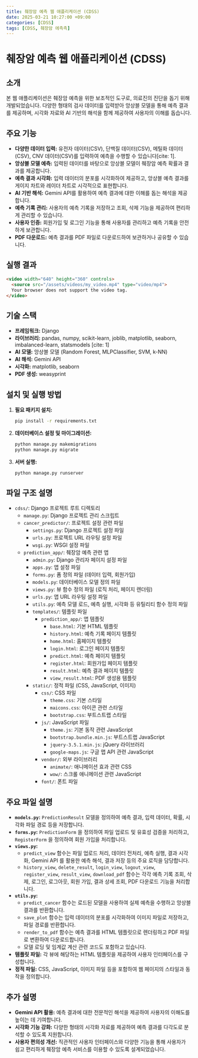 ```yaml
---
title: 췌장암 예측 웹 애플리케이션 (CDSS)
date: 2025-03-21 10:27:00 +09:00
categories: [CDSS]
tags: [CDSS, 췌장암 에측측]
---
```


# 췌장암 예측 웹 애플리케이션 (CDSS)

## 소개

본 웹 애플리케이션은 췌장암 예측을 위한 보조적인 도구로, 의료진의 진단을 돕기 위해 개발되었습니다. 다양한 형태의 검사 데이터를 입력받아 앙상블 모델을 통해 예측 결과를 제공하며, 시각화 자료와 AI 기반의 해석을 함께 제공하여 사용자의 이해를 돕습니다.

## 주요 기능

* **다양한 데이터 입력:** 유전자 데이터(CSV), 단백질 데이터(CSV), 메틸화 데이터(CSV), CNV 데이터(CSV)를 입력하여 예측을 수행할 수 있습니다[cite: 1].
* **앙상블 모델 예측:** 입력된 데이터를 바탕으로 앙상블 모델이 췌장암 예측 확률과 결과를 제공합니다.
* **예측 결과 시각화:** 입력 데이터의 분포를 시각화하여 제공하고, 앙상블 예측 결과를 게이지 차트와 레이더 차트로 시각적으로 표현합니다.
* **AI 기반 해석:** Gemini API를 활용하여 예측 결과에 대한 이해를 돕는 해석을 제공합니다.
* **예측 기록 관리:** 사용자의 예측 기록을 저장하고 조회, 삭제 기능을 제공하여 편리하게 관리할 수 있습니다.
* **사용자 인증:** 회원가입 및 로그인 기능을 통해 사용자를 관리하고 예측 기록을 안전하게 보관합니다.
* **PDF 다운로드:** 예측 결과를 PDF 파일로 다운로드하여 보관하거나 공유할 수 있습니다.

## 실행 결과

```html
<video width="640" height="360" controls>
  <source src="/assets/videos/my_video.mp4" type="video/mp4">
  Your browser does not support the video tag.
</video>
```

## 기술 스택

* **프레임워크:** Django
* **라이브러리:** pandas, numpy, scikit-learn, joblib, matplotlib, seaborn, imbalanced-learn, statsmodels [cite: 1]
* **AI 모델:** 앙상블 모델 (Random Forest, MLPClassifier, SVM, k-NN)
* **AI 해석:** Gemini API
* **시각화:** matplotlib, seaborn
* **PDF 생성:** weasyprint

## 설치 및 실행 방법

1.  **필요 패키지 설치:**

    ```bash
    pip install -r requirements.txt
    ```

2.  **데이터베이스 설정 및 마이그레이션:**

    ```bash
    python manage.py makemigrations
    python manage.py migrate
    ```

3.  **서버 실행:**

    ```bash
    python manage.py runserver
    ```

## 파일 구조 설명

* `cdss/`: Django 프로젝트 루트 디렉토리
    * `manage.py`: Django 프로젝트 관리 스크립트
    * `cancer_predictor/`: 프로젝트 설정 관련 파일
        * `settings.py`: Django 프로젝트 설정 파일
        * `urls.py`: 프로젝트 URL 라우팅 설정 파일
        * `wsgi.py`: WSGI 설정 파일
    * `prediction_app/`: 췌장암 예측 관련 앱
        * `admin.py`: Django 관리자 페이지 설정 파일
        * `apps.py`: 앱 설정 파일
        * `forms.py`: 폼 정의 파일 (데이터 입력, 회원가입)
        * `models.py`: 데이터베이스 모델 정의 파일
        * `views.py`: 뷰 함수 정의 파일 (로직 처리, 페이지 렌더링)
        * `urls.py`: 앱 URL 라우팅 설정 파일
        * `utils.py`: 예측 모델 로드, 예측 실행, 시각화 등 유틸리티 함수 정의 파일
        * `templates/`: 템플릿 파일
            * `prediction_app/`: 앱 템플릿
                * `base.html`: 기본 HTML 템플릿
                * `history.html`: 예측 기록 페이지 템플릿
                * `home.html`: 홈페이지 템플릿
                * `login.html`: 로그인 페이지 템플릿
                * `predict.html`: 예측 페이지 템플릿
                * `register.html`: 회원가입 페이지 템플릿
                * `result.html`: 예측 결과 페이지 템플릿
                * `view_result.html`: PDF 생성용 템플릿
        * `static/`: 정적 파일 (CSS, JavaScript, 이미지)
            * `css/`: CSS 파일
                * `theme.css`: 기본 스타일
                * `maicons.css`: 아이콘 관련 스타일
                * `bootstrap.css`: 부트스트랩 스타일
            * `js/`: JavaScript 파일
                * `theme.js`: 기본 동작 관련 JavaScript
                * `bootstrap.bundle.min.js`: 부트스트랩 JavaScript
                * `jquery-3.5.1.min.js`: jQuery 라이브러리
                * `google-maps.js`: 구글 맵 API 관련 JavaScript
            * `vendor/`: 외부 라이브러리
                * `animate/`: 애니메이션 효과 관련 CSS
                * `wow/`: 스크롤 애니메이션 관련 JavaScript
            * `font/`: 폰트 파일

## 주요 파일 설명

* **`models.py`:** `PredictionResult` 모델을 정의하여 예측 결과, 입력 데이터, 확률,  시각화 파일 경로 등을 저장합니다.
* **`forms.py`:** `PredictionForm` 을 정의하여 파일 업로드 및 유효성 검증을 처리하고, `RegisterForm` 을 정의하여 회원 가입을 처리합니다.
* **`views.py`:**
    * `predict_view` 함수는 파일 업로드 처리, 데이터 전처리, 예측 실행, 결과 시각화,  Gemini API 를 활용한 예측 해석,  결과 저장 등의 주요 로직을 담당합니다.
    * `history_view`, `delete_result`, `login_view`, `logout_view`, `register_view`, `result_view`, `download_pdf` 함수는 각각 예측 기록 조회, 삭제, 로그인, 로그아웃, 회원 가입,  결과 상세 조회, PDF 다운로드 기능을 처리합니다.
* **`utils.py`:**
    * `predict_cancer` 함수는 로드된 모델을 사용하여 실제 예측을 수행하고 앙상블 결과를 반환합니다.
    * `save_plot` 함수는 입력 데이터의 분포를 시각화하여 이미지 파일로 저장하고, 파일 경로를 반환합니다.
    * `render_to_pdf` 함수는 예측 결과를 HTML 템플릿으로 렌더링하고 PDF 파일로 변환하여 다운로드합니다.
    * 모델 로딩 및 임계값 계산 관련 코드도 포함하고 있습니다.
* **템플릿 파일:** 각 뷰에 해당하는 HTML 템플릿을 제공하여 사용자 인터페이스를 구성합니다.
* **정적 파일:** CSS, JavaScript, 이미지 파일 등을 포함하여 웹 페이지의 스타일과 동작을 정의합니다.

## 추가 설명

* **Gemini API 활용:** 예측 결과에 대한 전문적인 해석을 제공하여 사용자의 이해도를 높이는 데 기여합니다.
* **시각화 기능 강화:** 다양한 형태의 시각화 자료를 제공하여 예측 결과를 다각도로 분석할 수 있도록 지원합니다.
* **사용자 편의성 개선:** 직관적인 사용자 인터페이스와 다양한 기능을 통해 사용자가 쉽고 편리하게 췌장암 예측 서비스를 이용할 수 있도록 설계되었습니다.


